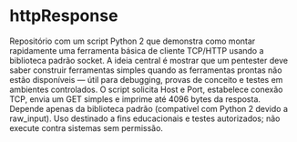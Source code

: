 # httpResponse

Repositório com um script Python 2 que demonstra como montar rapidamente uma ferramenta básica de cliente TCP/HTTP usando a biblioteca padrão socket. A ideia central é mostrar que um pentester deve saber construir ferramentas simples quando as ferramentas prontas não estão disponíveis — útil para debugging, provas de conceito e testes em ambientes controlados. O script solicita Host e Port, estabelece conexão TCP, envia um GET simples e imprime até 4096 bytes da resposta. Depende apenas da biblioteca padrão (compatível com Python 2 devido a raw_input). Uso destinado a fins educacionais e testes autorizados; não execute contra sistemas sem permissão.
